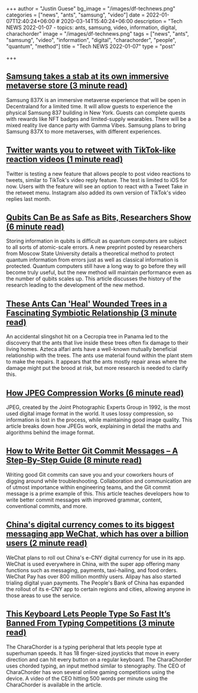 +++
author = "Justin Guese"
bg_image = "/images/df-technews.png"
categories = ["news", "ants", "samsung", "video"]
date = 2022-01-07T12:40:24+06:00 # 2020-03-14T15:40:24+06:00
description = "Tech NEWS 2022-01-07 - topics: ants, samsung, video, information, digital, charachorder"
image = "/images/df-technews.png"
tags = ["news", "ants", "samsung", "video", "information", "digital", "charachorder", "people", "quantum", "method"]
title = "Tech NEWS 2022-01-07"
type = "post"

+++

## [Samsung takes a stab at its own immersive metaverse store (3 minute read)](https://venturebeat.com/2022/01/06/samsung-takes-a-stab-at-its-own-immersive-metaverse-store/)

Samsung 837X is an immersive metaverse experience that will be open in Decentraland for a limited time. It will allow guests to experience the physical Samsung 837 building in New York. Guests can complete quests with rewards like NFT badges and limited-supply wearables. There will be a mixed reality live dance party with Gamma Vibes. Samsung plans to bring Samsung 837X to more metaverses, with different experiences.

## [Twitter wants you to retweet with TikTok-like reaction videos (1 minute read)](https://techcrunch.com/2022/01/06/twitter-tweet-takes-video-replies/)

Twitter is testing a new feature that allows people to post video reactions to tweets, similar to TikTok's video reply feature. The test is limited to iOS for now. Users with the feature will see an option to react with a Tweet Take in the retweet menu. Instagram also added its own version of TikTok's video replies last month.

## [Qubits Can Be as Safe as Bits, Researchers Show (6 minute read)](https://www.quantamagazine.org/qubits-can-be-as-safe-as-bits-researchers-show-20220106/)

Storing information in qubits is difficult as quantum computers are subject to all sorts of atomic-scale errors. A new preprint posted by researchers from Moscow State University details a theoretical method to protect quantum information from errors just as well as classical information is protected. Quantum computers still have a long way to go before they will become truly useful, but the new method will maintain performance even as the number of qubits scales up. This article discusses the history of the research leading to the development of the new method.

## [These Ants Can 'Heal' Wounded Trees in a Fascinating Symbiotic Relationship (3 minute read)](https://www.sciencealert.com/these-ants-heal-wounded-trees-in-a-fascinating-symbiotic-relationship)

An accidental slingshot hit on a Cecropia tree in Panama led to the discovery that the ants that live inside these trees often fix damage to their living homes. Azteca alfari ants have a well-known mutually beneficial relationship with the trees. The ants use material found within the plant stem to make the repairs. It appears that the ants mostly repair areas where the damage might put the brood at risk, but more research is needed to clarify this.

## [How JPEG Compression Works (6 minute read)](https://medium.com/geekculture/how-jpeg-compression-works-a751cd877c8c)

JPEG, created by the Joint Photographic Experts Group in 1992, is the most used digital image format in the world. It uses lossy compression, so information is lost in the process, while maintaining good image quality. This article breaks down how JPEGs work, explaining in detail the maths and algorithms behind the image format.

## [How to Write Better Git Commit Messages – A Step-By-Step Guide (8 minute read)](https://www.freecodecamp.org/news/how-to-write-better-git-commit-messages/)

Writing good Git commits can save you and your coworkers hours of digging around while troubleshooting. Collaboration and communication are of utmost importance within engineering teams, and the Git commit message is a prime example of this. This article teaches developers how to write better commit messages with improved grammar, content, conventional commits, and more.

## [China's digital currency comes to its biggest messaging app WeChat, which has over a billion users (2 minute read)](https://www.cnbc.com/2022/01/06/chinas-digital-currency-comes-to-tencents-wechat-in-expansion-push.html)

WeChat plans to roll out China's e-CNY digital currency for use in its app. WeChat is used everywhere in China, with the super app offering many functions such as messaging, payments, taxi-hailing, and food orders. WeChat Pay has over 800 million monthly users. Alipay has also started trialing digital yuan payments. The People's Bank of China has expanded the rollout of its e-CNY app to certain regions and cities, allowing anyone in those areas to use the service.

## [This Keyboard Lets People Type So Fast It’s Banned From Typing Competitions (3 minute read)](https://www.vice.com/en/article/3abavv/this-keyboard-lets-people-type-so-fast-its-banned-from-typing-competitions)

The CharaChorder is a typing peripheral that lets people type at superhuman speeds. It has 18 finger-sized joysticks that move in every direction and can hit every button on a regular keyboard. The CharaChorder uses chorded typing, an input method similar to stenography. The CEO of CharaChorder has won several online gaming competitions using the device. A video of the CEO hitting 500 words per minute using the CharaChorder is available in the article.

